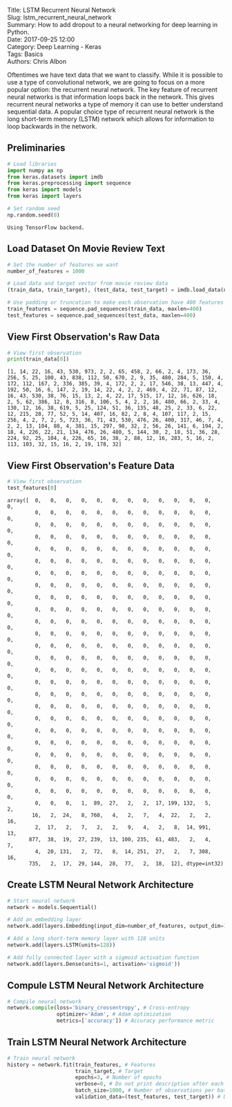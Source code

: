 Title: LSTM Recurrent Neural Network    
Slug: lstm_recurrent_neural_network    
Summary: How to add dropout to a neural networking for deep learning in Python.    
Date: 2017-09-25 12:00  
Category: Deep Learning - Keras  
Tags: Basics   
Authors: Chris Albon

Oftentimes we have text data that we want to classify. While it is possible to use a type of convolutional network, we are going to focus on a more popular option: the recurrent neural network. The key feature of recurrent neural networks is that information loops back in the network. This gives recurrent neural networks a type of memory it can use to better understand sequential data. A popular choice type of recurrent neural network is the long short-term memory (LSTM) network which allows for information to loop backwards in the network.

## Preliminaries


```python
# Load libraries
import numpy as np
from keras.datasets import imdb
from keras.preprocessing import sequence
from keras import models
from keras import layers

# Set random seed
np.random.seed(0)
```

    Using TensorFlow backend.


## Load Dataset On Movie Review Text


```python
# Set the number of features we want
number_of_features = 1000

# Load data and target vector from movie review data
(train_data, train_target), (test_data, test_target) = imdb.load_data(num_words=number_of_features)

# Use padding or truncation to make each observation have 400 features
train_features = sequence.pad_sequences(train_data, maxlen=400)
test_features = sequence.pad_sequences(test_data, maxlen=400)
```

## View First Observation's Raw Data


```python
# View first observation
print(train_data[0])
```

    [1, 14, 22, 16, 43, 530, 973, 2, 2, 65, 458, 2, 66, 2, 4, 173, 36, 256, 5, 25, 100, 43, 838, 112, 50, 670, 2, 9, 35, 480, 284, 5, 150, 4, 172, 112, 167, 2, 336, 385, 39, 4, 172, 2, 2, 17, 546, 38, 13, 447, 4, 192, 50, 16, 6, 147, 2, 19, 14, 22, 4, 2, 2, 469, 4, 22, 71, 87, 12, 16, 43, 530, 38, 76, 15, 13, 2, 4, 22, 17, 515, 17, 12, 16, 626, 18, 2, 5, 62, 386, 12, 8, 316, 8, 106, 5, 4, 2, 2, 16, 480, 66, 2, 33, 4, 130, 12, 16, 38, 619, 5, 25, 124, 51, 36, 135, 48, 25, 2, 33, 6, 22, 12, 215, 28, 77, 52, 5, 14, 407, 16, 82, 2, 8, 4, 107, 117, 2, 15, 256, 4, 2, 7, 2, 5, 723, 36, 71, 43, 530, 476, 26, 400, 317, 46, 7, 4, 2, 2, 13, 104, 88, 4, 381, 15, 297, 98, 32, 2, 56, 26, 141, 6, 194, 2, 18, 4, 226, 22, 21, 134, 476, 26, 480, 5, 144, 30, 2, 18, 51, 36, 28, 224, 92, 25, 104, 4, 226, 65, 16, 38, 2, 88, 12, 16, 283, 5, 16, 2, 113, 103, 32, 15, 16, 2, 19, 178, 32]


## View First Observation's Feature Data


```python
# View first observation
test_features[0]
```




    array([  0,   0,   0,   0,   0,   0,   0,   0,   0,   0,   0,   0,   0,
             0,   0,   0,   0,   0,   0,   0,   0,   0,   0,   0,   0,   0,
             0,   0,   0,   0,   0,   0,   0,   0,   0,   0,   0,   0,   0,
             0,   0,   0,   0,   0,   0,   0,   0,   0,   0,   0,   0,   0,
             0,   0,   0,   0,   0,   0,   0,   0,   0,   0,   0,   0,   0,
             0,   0,   0,   0,   0,   0,   0,   0,   0,   0,   0,   0,   0,
             0,   0,   0,   0,   0,   0,   0,   0,   0,   0,   0,   0,   0,
             0,   0,   0,   0,   0,   0,   0,   0,   0,   0,   0,   0,   0,
             0,   0,   0,   0,   0,   0,   0,   0,   0,   0,   0,   0,   0,
             0,   0,   0,   0,   0,   0,   0,   0,   0,   0,   0,   0,   0,
             0,   0,   0,   0,   0,   0,   0,   0,   0,   0,   0,   0,   0,
             0,   0,   0,   0,   0,   0,   0,   0,   0,   0,   0,   0,   0,
             0,   0,   0,   0,   0,   0,   0,   0,   0,   0,   0,   0,   0,
             0,   0,   0,   0,   0,   0,   0,   0,   0,   0,   0,   0,   0,
             0,   0,   0,   0,   0,   0,   0,   0,   0,   0,   0,   0,   0,
             0,   0,   0,   0,   0,   0,   0,   0,   0,   0,   0,   0,   0,
             0,   0,   0,   0,   0,   0,   0,   0,   0,   0,   0,   0,   0,
             0,   0,   0,   0,   0,   0,   0,   0,   0,   0,   0,   0,   0,
             0,   0,   0,   0,   0,   0,   0,   0,   0,   0,   0,   0,   0,
             0,   0,   0,   0,   0,   0,   0,   0,   0,   0,   0,   0,   0,
             0,   0,   0,   0,   0,   0,   0,   0,   0,   0,   0,   0,   0,
             0,   0,   0,   0,   0,   0,   0,   0,   0,   0,   0,   0,   0,
             0,   0,   0,   0,   0,   0,   0,   0,   0,   0,   0,   0,   0,
             0,   0,   0,   0,   0,   0,   0,   0,   0,   0,   0,   0,   0,
             0,   0,   0,   0,   0,   0,   0,   0,   0,   0,   0,   0,   0,
             0,   0,   0,   1,  89,  27,   2,   2,  17, 199, 132,   5,   2,
            16,   2,  24,   8, 760,   4,   2,   7,   4,  22,   2,   2,  16,
             2,  17,   2,   7,   2,   2,   9,   4,   2,   8,  14, 991,  13,
           877,  38,  19,  27, 239,  13, 100, 235,  61, 483,   2,   4,   7,
             4,  20, 131,   2,  72,   8,  14, 251,  27,   2,   7, 308,  16,
           735,   2,  17,  29, 144,  28,  77,   2,  18,  12], dtype=int32)



## Create LSTM Neural Network Architecture


```python
# Start neural network
network = models.Sequential()

# Add an embedding layer
network.add(layers.Embedding(input_dim=number_of_features, output_dim=128))

# Add a long short-term memory layer with 128 units
network.add(layers.LSTM(units=128))

# Add fully connected layer with a sigmoid activation function
network.add(layers.Dense(units=1, activation='sigmoid'))
```

## Compule LSTM Neural Network Architecture


```python
# Compile neural network
network.compile(loss='binary_crossentropy', # Cross-entropy
                optimizer='Adam', # Adam optimization
                metrics=['accuracy']) # Accuracy performance metric
```

## Train LSTM Neural Network Architecture


```python
# Train neural network
history = network.fit(train_features, # Features
                      train_target, # Target
                      epochs=3, # Number of epochs
                      verbose=0, # Do not print description after each epoch
                      batch_size=1000, # Number of observations per batch
                      validation_data=(test_features, test_target)) # Data for evaluation
```
